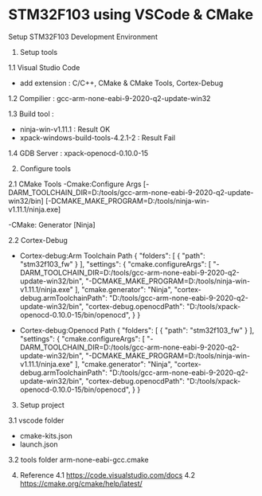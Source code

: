 # STM32F103 using VSCode & CMake

Setup STM32F103 Development Environment

1. Setup tools

 1.1 Visual Studio Code
   - add extension : C/C++, CMake & CMake Tools, Cortex-Debug
   
 1.2 Compilier  : gcc-arm-none-eabi-9-2020-q2-update-win32
 
 1.3 Build tool : 
   - ninja-win-v1.11.1 : Result OK
   - xpack-windows-build-tools-4.2.1-2 : Result Fail
   
 1.4 GDB Server : xpack-openocd-0.10.0-15

2. Configure tools

 2.1 CMake Tools
   -Cmake:Configure Args
    [-DARM_TOOLCHAIN_DIR=D:/tools/gcc-arm-none-eabi-9-2020-q2-update-win32/bin]
    [-DCMAKE_MAKE_PROGRAM=D:/tools/ninja-win-v1.11.1/ninja.exe]
   
   -CMake: Generator
    [Ninja]
    
 2.2 Cortex-Debug
   - Cortex-debug:Arm Toolchain Path
{
	"folders": [
		{
			"path": "stm32f103_fw"
		}
	],
	"settings": {
		"cmake.configureArgs": [
			"-DARM_TOOLCHAIN_DIR=D:/tools/gcc-arm-none-eabi-9-2020-q2-update-win32/bin",
			"-DCMAKE_MAKE_PROGRAM=D:/tools/ninja-win-v1.11.1/ninja.exe"
		],
		"cmake.generator": "Ninja",
		"cortex-debug.armToolchainPath": "D:/tools/gcc-arm-none-eabi-9-2020-q2-update-win32/bin",
		"cortex-debug.openocdPath": "D:/tools/xpack-openocd-0.10.0-15/bin/openocd",
	}
}

   - Cortex-debug:Openocd Path
{
	"folders": [
		{
			"path": "stm32f103_fw"
		}
	],
	"settings": {
		"cmake.configureArgs": [
			"-DARM_TOOLCHAIN_DIR=D:/tools/gcc-arm-none-eabi-9-2020-q2-update-win32/bin",
			"-DCMAKE_MAKE_PROGRAM=D:/tools/ninja-win-v1.11.1/ninja.exe"
		],
		"cmake.generator": "Ninja",
		"cortex-debug.armToolchainPath": "D:/tools/gcc-arm-none-eabi-9-2020-q2-update-win32/bin",
		"cortex-debug.openocdPath": "D:/tools/xpack-openocd-0.10.0-15/bin/openocd",
	}
}

3. Setup project

 3.1 vscode folder
   - cmake-kits.json
   - launch.json
   
 3.2 tools folder
    arm-none-eabi-gcc.cmake

4. Reference 
  4.1 https://code.visualstudio.com/docs
  4.2 https://cmake.org/cmake/help/latest/
